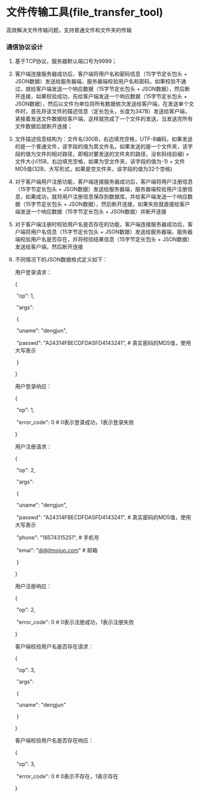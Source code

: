 # 文件传输工具(file_transfer_tool)

高效解决文件传输问题，支持普通文件和文件夹的传输

### 通信协议设计

1. 基于TCP协议，服务器默认端口号为9999；

2. 客户端连接服务器成功后，客户端将用户名和密码信息（15字节定长包头 + JSON数据）发送给服务器端，服务器端校验用户名和密码，如果校验不通过，就给客户端发送一个响应数据（15字节定长包头 + JSON数据），然后断开连接，如果校验成功，先给客户端发送一个响应数据（15字节定长包头 + JSON数据），然后以文件为单位将所有数据依次发送给客户端，在发送单个文件时，首先将该文件的描述信息（定长包头，长度为347B）发送给客户端，紧接着发送文件数据给客户端，这样就完成了一个文件的发送，当发送完所有文件数据后就断开连接；

3. 文件描述信息结构为：文件名(300B，右边填充空格，UTF-8编码，如果发送的是一个普通文件，该字段的值为其文件名，如果发送的是一个文件夹，该字段的值为文件的相对路径，即相对要发送的文件夹的路径，没有斜线前缀) + 文件大小(15B，右边填充空格，如果为空文件夹，该字段的值为-1) + 文件MD5值(32B，大写形式，如果是空文件夹，该字段的值为32个空格)

4. 对于客户端用户注册功能，客户端连接服务器成功后，客户端将用户注册信息（15字节定长包头 + JSON数据）发送给服务器端，服务器端校验用户注册信息，如果成功，就将用户注册信息保存到数据库，并给客户端发送一个响应数据（15字节定长包头 + JSON数据），然后断开连接，如果失败就直接给客户端发送一个响应数据（15字节定长包头 + JSON数据）并断开连接

5. 对于客户端注册时校验用户名是否存在的功能，客户端连接服务器成功后，客户端将用户名信息（15字节定长包头 + JSON数据）发送给服务器端，服务器端校验用户名是否存在，并将校验结果信息（15字节定长包头 + JSON数据）发送给客户端，然后断开连接

6. 不同情况下的JSON数据格式定义如下：

   用户登录请求：

   {

   ​	"op": 1, 

   ​	"args": 

   ​		{

   ​			"uname": "dengjun",

   ​			"passwd": "A24314FBECDFDASFD4143241",   # 真实密码的MD5值，使用大写表示

   ​		}

   }

   用户登录响应：

   {

   ​	"op": 1,

   ​	"error_code": 0  # 0表示登录成功，1表示登录失败

   }

   用户注册请求：

   {

   ​	"op": 2,

   ​	"args": 

   ​		{

   ​			"uname": "dengjun",

   ​			"passwd": "A24314FBECDFDASFD4143241",   # 真实密码的MD5值，使用大写表示

   ​			"phone": "18574315251",  # 手机号

   ​			"emai": "dj@itmojun.com"  # 邮箱

   ​		}

   }

   用户注册响应：

   {

   ​	"op": 2,

   ​	"error_code": 0  # 0表示注册成功，1表示注册失败

   }

   客户端校验用户名是否存在请求：

   {

   ​	"op": 3,

   ​	"args": 

   ​		{

   ​			"uname": "dengjun"

   ​		}

   }

   客户端校验用户名是否存在响应：

   {

   ​	"op": 3,

   ​	"error_code": 0  # 0表示不存在，1表示存在

   }